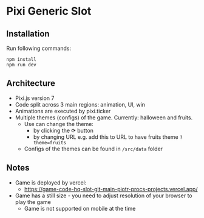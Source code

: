# Pixi Generic Slot

## Installation

Run following commands:

```
npm install
npm run dev
```

## Architecture

- Pixi.js version 7
- Code split across 3 main regions: animation, UI, win
- Animations are executed by pixi.ticker
- Multiple themes (configs) of the game. Currently: halloween and fruits.
    - Use can change the theme:
        - by clicking the ⟳ button
        - by changing URL e.g. add this to URL to have fruits theme `?theme=fruits`
    - Configs of the themes can be found in `/src/data` folder 

## Notes

- Game is deployed by vercel:
    - https://game-code-hq-slot-git-main-piotr-procs-projects.vercel.app/
- Game has a still size - you need to adjust resolution of your browser to play the game
    - Game is not supported on mobile at the time    
